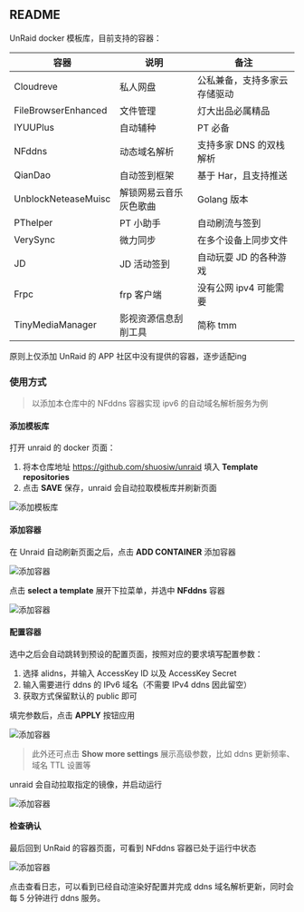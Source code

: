 ## README

UnRaid docker 模板库，目前支持的容器：

|容器|说明|备注|
|---|---|---|
|Cloudreve|私人网盘|公私兼备，支持多家云存储驱动|
|FileBrowserEnhanced|文件管理| 灯大出品必属精品|
|IYUUPlus|自动辅种| PT 必备 |
|NFddns|动态域名解析|支持多家 DNS 的双栈解析|
|QianDao| 自动签到框架| 基于 Har，且支持推送|
|UnblockNeteaseMuisc|解锁网易云音乐灰色歌曲|Golang 版本|
|PThelper|PT 小助手|自动刷流与签到|
|VerySync|微力同步|在多个设备上同步文件|
|JD| JD 活动签到|自动玩耍 JD 的各种游戏|
|Frpc| frp 客户端| 没有公网 ipv4 可能需要|
|TinyMediaManager| 影视资源信息刮削工具| 简称 tmm|

原则上仅添加 UnRaid 的 APP 社区中没有提供的容器，逐步适配ing

### 使用方式

> 以添加本仓库中的 NFddns 容器实现 ipv6 的自动域名解析服务为例


#### 添加模板库

打开 unraid 的 docker 页面：

1. 将本仓库地址 https://github.com/shuosiw/unraid 填入 **Template repositories**
2. 点击 **SAVE** 保存，unraid 会自动拉取模板库并刷新页面

![添加模板库](https://raw.githubusercontent.com/shuosiw/unraid/master/.assets/add-unraid-docker-template1.jpg)


#### 添加容器

在 Unraid 自动刷新页面之后，点击 **ADD CONTAINER** 添加容器

![添加容器](https://raw.githubusercontent.com/shuosiw/unraid/master/.assets/add-unraid-docker-template2.jpg)


点击 **select a template** 展开下拉菜单，并选中 **NFddns** 容器

![添加容器](https://raw.githubusercontent.com/shuosiw/unraid/master/.assets/add-unraid-docker-template3.jpg)


#### 配置容器


选中之后会自动跳转到预设的配置页面，按照对应的要求填写配置参数：

1. 选择 alidns，并输入 AccessKey ID 以及 AccessKey Secret
2. 输入需要进行 ddns 的 IPv6 域名（不需要 IPv4 ddns 因此留空）
3. 获取方式保留默认的 public 即可

填完参数后，点击 **APPLY** 按钮应用

![添加容器](https://raw.githubusercontent.com/shuosiw/unraid/master/.assets/add-unraid-docker-template4.jpg)

> 此外还可点击 **Show more settings** 展示高级参数，比如 ddns 更新频率、域名 TTL 设置等

unraid 会自动拉取指定的镜像，并启动运行

![添加容器](https://raw.githubusercontent.com/shuosiw/unraid/master/.assets/add-unraid-docker-template5.jpg)


#### 检查确认

最后回到 UnRaid 的容器页面，可看到 NFddns 容器已处于运行中状态

![添加容器](https://raw.githubusercontent.com/shuosiw/unraid/master/.assets/add-unraid-docker-template6.jpg)

点击查看日志，可以看到已经自动渲染好配置并完成 ddns 域名解析更新，同时会每 5 分钟进行 ddns 服务。


